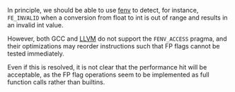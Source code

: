 In principle, we should be able to use
[fenv](http://en.cppreference.com/w/cpp/header/cfenv) to detect, for instance,
`FE_INVALID` when a conversion from float to int is out of range and results
in an invalid int value.

However, both GCC and
[LLVM](http://lists.llvm.org/pipermail/llvm-dev/2017-May/112918.html) do not
support the `FENV_ACCESS` pragma, and their optimizations may reorder
instructions such that FP flags cannot be tested immediately.

Even if this is resolved, it is not clear that the performance hit will be
acceptable, as the FP flag operations seem to be implemented as full function
calls rather than builtins.

